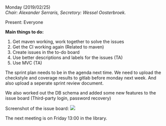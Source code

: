 Monday (2019/02/25)  
*Chair: Alexander Serraris, Secretory: Wessel Oosterbroek.*

Present: Everyone

**Main things to do:**
1. Get maven working, work together to solve the issues
2. Get the CI working again (Related to maven)
3. Create issues in the to-do board
4. Use better descriptions and labels for the issues (TA)
5. Use MVC (TA)


The sprint plan needs to be in the agenda next time.
We need to upload the checkstyle and coverage results to gitlab before monday next week.
And also upload a seperate sprint review document.

We also worked out the DB schema and added some new features to the issue board (Third-party login, password recovery)

Screenshot of the issue board:
![](https://i.gyazo.com/4a2a77843389f382a1f5b1ccf54bcbf4.png?1)

The next meeting is on Friday 13:00 in the library.